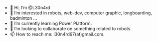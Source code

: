 - 👋 Hi, I’m @L30n4rd
- 👀 I’m interested in robots, web-dev, computer graphic, longboarding, badminton ...
- 🌱 I’m currently learning Power Platform.
- 💞️ I’m looking to collaborate on something related to robots.
- 📫 How to reach me: l30n4rd97(at)gmail.com.

<!---
L30n4rd/L30n4rd is a ✨ special ✨ repository because its `README.md` (this file) appears on your GitHub profile.
You can click the Preview link to take a look at your changes.
--->
